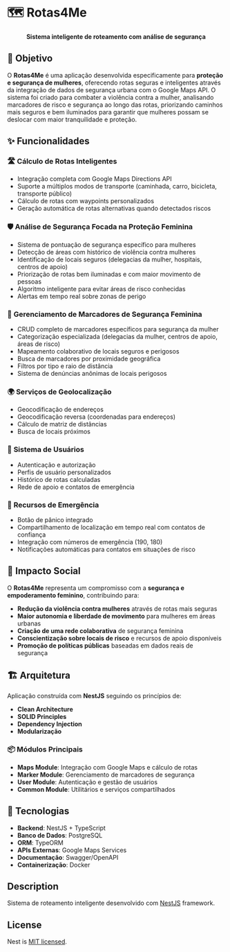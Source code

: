 # 🗺️ Rotas4Me

<p align="center">
  <strong>Sistema inteligente de roteamento com análise de segurança</strong>
</p>

## 🎯 Objetivo

O **Rotas4Me** é uma aplicação desenvolvida especificamente para **proteção e segurança de mulheres**, oferecendo rotas seguras e inteligentes através da integração de dados de segurança urbana com o Google Maps API. O sistema foi criado para combater a violência contra a mulher, analisando marcadores de risco e segurança ao longo das rotas, priorizando caminhos mais seguros e bem iluminados para garantir que mulheres possam se deslocar com maior tranquilidade e proteção.

## ✨ Funcionalidades

### 🛣️ **Cálculo de Rotas Inteligentes**
- Integração completa com Google Maps Directions API
- Suporte a múltiplos modos de transporte (caminhada, carro, bicicleta, transporte público)
- Cálculo de rotas com waypoints personalizados
- Geração automática de rotas alternativas quando detectados riscos

### 🛡️ **Análise de Segurança Focada na Proteção Feminina**
- Sistema de pontuação de segurança específico para mulheres
- Detecção de áreas com histórico de violência contra mulheres
- Identificação de locais seguros (delegacias da mulher, hospitais, centros de apoio)
- Priorização de rotas bem iluminadas e com maior movimento de pessoas
- Algoritmo inteligente para evitar áreas de risco conhecidas
- Alertas em tempo real sobre zonas de perigo

### 📍 **Gerenciamento de Marcadores de Segurança Feminina**
- CRUD completo de marcadores específicos para segurança da mulher
- Categorização especializada (delegacias da mulher, centros de apoio, áreas de risco)
- Mapeamento colaborativo de locais seguros e perigosos
- Busca de marcadores por proximidade geográfica
- Filtros por tipo e raio de distância
- Sistema de denúncias anônimas de locais perigosos

### 🌍 **Serviços de Geolocalização**
- Geocodificação de endereços
- Geocodificação reversa (coordenadas para endereços)
- Cálculo de matriz de distâncias
- Busca de locais próximos

### 👥 **Sistema de Usuários**
- Autenticação e autorização
- Perfis de usuário personalizados
- Histórico de rotas calculadas
- Rede de apoio e contatos de emergência

### 🚨 **Recursos de Emergência**
- Botão de pânico integrado
- Compartilhamento de localização em tempo real com contatos de confiança
- Integração com números de emergência (190, 180)
- Notificações automáticas para contatos em situações de risco

## 🌟 Impacto Social

O **Rotas4Me** representa um compromisso com a **segurança e empoderamento feminino**, contribuindo para:

- **Redução da violência contra mulheres** através de rotas mais seguras
- **Maior autonomia e liberdade de movimento** para mulheres em áreas urbanas
- **Criação de uma rede colaborativa** de segurança feminina
- **Conscientização sobre locais de risco** e recursos de apoio disponíveis
- **Promoção de políticas públicas** baseadas em dados reais de segurança

## 🏗️ Arquitetura

Aplicação construída com **NestJS** seguindo os princípios de:
- **Clean Architecture**
- **SOLID Principles**
- **Dependency Injection**
- **Modularização**

### 📦 Módulos Principais
- **Maps Module**: Integração com Google Maps e cálculo de rotas
- **Marker Module**: Gerenciamento de marcadores de segurança
- **User Module**: Autenticação e gestão de usuários
- **Common Module**: Utilitários e serviços compartilhados

## 🚀 Tecnologias

- **Backend**: NestJS + TypeScript
- **Banco de Dados**: PostgreSQL
- **ORM**: TypeORM
- **APIs Externas**: Google Maps Services
- **Documentação**: Swagger/OpenAPI
- **Containerização**: Docker

## Description

Sistema de roteamento inteligente desenvolvido com [NestJS](https://github.com/nestjs/nest) framework.

## License

Nest is [MIT licensed](https://github.com/nestjs/nest/blob/master/LICENSE).
